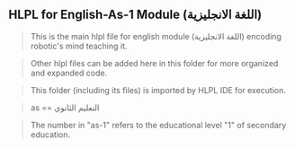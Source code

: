 ## HLPL for English-As-1 Module (اللغة الانجليزية)
>This is the main hlpl file for english module (اللغة الانجليزية) encoding robotic's mind teaching it.

>Other hlpl files can be added here in this folder for more organized and expanded code.

>This folder (including its files) is imported by HLPL IDE for execution.

>as == التعليم الثانوي

>The number in "as-1" refers to the educational level "1" of secondary education.
